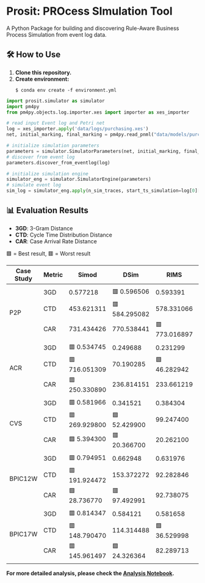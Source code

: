# Prosit: PROcess SImulation Tool

A Python Package for building and discovering Rule-Aware Business Process Simulation from event log data.


## 🛠️ How to Use

<ol>
    <li>
        <strong>Clone this repository.</strong>
    </li>
    <li>
        <strong>Create environment:</strong>
        <pre><code>$ conda env create -f environment.yml</code></pre>
    </li>
</ol>


```python
import prosit.simulator as simulator
import pm4py
from pm4py.objects.log.importer.xes import importer as xes_importer

# read input Event log and Petri net
log = xes_importer.apply('data/logs/purchasing.xes')
net, initial_marking, final_marking = pm4py.read_pnml("data/models/purchasing.pnml")

# initialize simulation parameters
parameters = simulator.SimulatorParameters(net, initial_marking, final_marking)
# discover from event log
parameters.discover_from_eventlog(log)

# initialize simulation engine
simulator_eng = simulator.SimulatorEngine(parameters)
# simulate event log
sim_log = simulator_eng.apply(n_sim_traces, start_ts_simulation=log[0][0]['start:timestamp'])
```

## 📊 Evaluation Results

- **3GD**: 3-Gram Distance  
- **CTD**: Cycle Time Distribution Distance 
- **CAR**: Case Arrival Rate Distance 

🟩 = Best result, 🟥 = Worst result

<table>
  <thead>
    <tr>
      <th>Case Study</th>
      <th>Metric</th>
      <th>Simod</th>
      <th>DSim</th>
      <th>RIMS</th>
      <th>ProSiT</th>
    </tr>
  </thead>
  <tbody>
    <tr><td colspan="6"></td></tr>
    <!-- P2P -->
    <tr><td rowspan="3">P2P</td><td>3GD</td><td>0.577218</td><td>🟥 0.596506</td><td>0.593391</td><td>🟩 0.351867</td></tr>
    <tr><td>CTD</td><td>453.621311</td><td>🟥 584.295082</td><td>578.331066</td><td>🟩 432.121311</td></tr>
    <tr><td>CAR</td><td>731.434426</td><td>770.538441</td><td>🟥 773.016897</td><td>🟩 669.173770</td></tr>
    <tr><td colspan="6"></td></tr>
    <!-- ACR -->
    <tr><td rowspan="3">ACR</td><td>3GD</td><td>🟥 0.534745</td><td>0.249688</td><td>0.231299</td><td>🟩 0.229476</td></tr>
    <tr><td>CTD</td><td>🟥 716.051309</td><td>70.190285</td><td>🟩 46.282942</td><td>190.077487</td></tr>
    <tr><td>CAR</td><td>🟥 250.330890</td><td>236.814151</td><td>233.661219</td><td>🟩 180.235602</td></tr>
    <tr><td colspan="6"></td></tr>
    <!-- CVS -->
    <tr><td rowspan="3">CVS</td><td>3GD</td><td>🟥 0.581966</td><td>0.341521</td><td>0.384304</td><td>🟩 0.124729</td></tr>
    <tr><td>CTD</td><td>🟥 269.929800</td><td>🟩 52.429900</td><td>99.247400</td><td>59.904300</td></tr>
    <tr><td>CAR</td><td> 🟩 5.394300</td><td>🟥 20.366700</td><td>20.262100</td><td>17.777000</td></tr>
    <tr><td colspan="6"></td></tr>
    <!-- BPIC12W -->
    <tr><td rowspan="3">BPIC12W</td><td>3GD</td><td>🟥 0.794951</td><td>0.662948</td><td>0.631976</td><td>🟩 0.350644</td></tr>
    <tr><td>CTD</td><td>🟥 191.924472</td><td>153.372272</td><td>92.282846</td><td>🟩 32.075031</td></tr>
    <tr><td>CAR</td><td>🟩 28.736770</td><td>🟥 97.492991</td><td>92.738075</td><td>79.711304</td></tr>
    <tr><td colspan="6"></td></tr>
    <!-- BPIC17W -->
    <tr><td rowspan="3">BPIC17W</td><td>3GD</td><td>🟥 0.814347</td><td>0.584121</td><td>0.581658</td><td>🟩 0.319168</td></tr>
    <tr><td>CTD</td><td>🟥 148.790470</td><td>114.314488</td><td>🟩 36.529998</td><td>54.971774</td></tr>
    <tr><td>CAR</td><td>🟥 145.961497</td><td>🟩 24.326364</td><td>82.289713</td><td>53.717958</td></tr>
    <tr><td colspan="6"></td></tr>
  </tbody>
</table>

**For more detailed analysis, please check the [Analysis Notebook](analysis.ipynb).**
